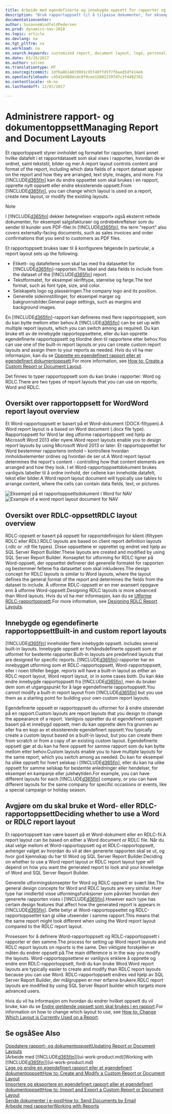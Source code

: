 ```yaml
---
title: Arbeide med egendefinerte og innebygde oppsett for rapporter og dokumenter
description: "Bruk rapportoppsett til å tilpasse dokumenter, for eksempel tilpasse skriften, logoen eller sideinnstillingene for PDF-filer du sender til kunder."
documentationcenter: 
author: SusanneWindfeldPedersen
ms.prod: dynamics-nav-2018
ms.topic: article
ms.devlang: na
ms.tgt_pltfrm: na
ms.workload: na
ms.search.keywords: customized report, document layout, logo, personalize
ms.date: 03/29/2017
ms.author: solsen
ms.translationtype: HT
ms.sourcegitcommit: 1dfba8b14019991c95f40ffd5f7fbaed5df414eb
ms.openlocfilehash: c4542e968dcdc0f9cee156022397d7c3f4402782
ms.contentlocale: nb-no
ms.lasthandoff: 12/01/2017

---
```

# <a name="managing-report-and-document-layouts"></a><span data-ttu-id="4abe1-103">Administrere rapport- og dokumentoppsett</span><span class="sxs-lookup"><span data-stu-id="4abe1-103">Managing Report and Document Layouts</span></span>
<span data-ttu-id="4abe1-104">Et rapportoppsett styrer innholdet og formatet for rapporten, blant annet hvilke datafelt i et rapportdatasett som skal vises i rapporten, hvordan de er ordnet, samt tekststil, bilder og mer.</span><span class="sxs-lookup"><span data-stu-id="4abe1-104">A report layout controls content and format of the report, including which data fields of a report dataset appear on the report and how they are arranged, text style, images, and more.</span></span> <span data-ttu-id="4abe1-105">Fra [!INCLUDE[d365fin](includes/d365fin_md.md)] kan du endre oppsettet som skal brukes i en rapport, opprette nytt oppsett eller endre eksisterende oppsett.</span><span class="sxs-lookup"><span data-stu-id="4abe1-105">From [!INCLUDE[d365fin](includes/d365fin_md.md)], you can change which layout is used on a report, create new layout, or modify the existing layouts.</span></span>

> [!NOTE]  
>   <span data-ttu-id="4abe1-106">I [!INCLUDE[d365fin](includes/d365fin_md.md)] dekker betegnelsen «rapport» også eksternt rettede dokumenter, for eksempel salgsfakturaer og ordrebekreftelser som du sender til kunder som PDF-filer.</span><span class="sxs-lookup"><span data-stu-id="4abe1-106">In [!INCLUDE[d365fin](includes/d365fin_md.md)], the term "report" also covers externally-facing documents, such as sales invoices and order confirmations that you send to customers as PDF files.</span></span>

<span data-ttu-id="4abe1-107">Et rapportoppsett brukes især til å konfigurere følgende:</span><span class="sxs-lookup"><span data-stu-id="4abe1-107">In particular, a report layout sets up the following:</span></span>

* <span data-ttu-id="4abe1-108">Etikett- og datafeltene som skal tas med fra datasettet for [!INCLUDE[d365fin](includes/d365fin_md.md)]-rapporten.</span><span class="sxs-lookup"><span data-stu-id="4abe1-108">The label and data fields to include from the dataset of the [!INCLUDE[d365fin](includes/d365fin_md.md)] report.</span></span>
* <span data-ttu-id="4abe1-109">Tekstformatet, for eksempel skrifttype, størrelse og farge.</span><span class="sxs-lookup"><span data-stu-id="4abe1-109">The text format, such as font type, size, and color.</span></span>
* <span data-ttu-id="4abe1-110">Selskapets logo og plasseringen.</span><span class="sxs-lookup"><span data-stu-id="4abe1-110">The company logo and its position.</span></span>
* <span data-ttu-id="4abe1-111">Generelle sideinnstillinger, for eksempel marger og bakgrunnsbilder.</span><span class="sxs-lookup"><span data-stu-id="4abe1-111">General page settings, such as margins and background images.</span></span>

<span data-ttu-id="4abe1-112">En [!INCLUDE[d365fin](includes/d365fin_md.md)]-rapport kan defineres med flere rapportoppsett, som du kan bytte mellom etter behov.</span><span class="sxs-lookup"><span data-stu-id="4abe1-112">A [!INCLUDE[d365fin](includes/d365fin_md.md)] can be set up with multiple report layouts, which you can switch among as required.</span></span> <span data-ttu-id="4abe1-113">Du kan bruke ett av de innebygde rapportoppsettene, eller du kan opprette egendefinerte rapportoppsett og tilordne dem til rapportene etter behov.</span><span class="sxs-lookup"><span data-stu-id="4abe1-113">You can use one of the built-in report layouts or you can create custom report layouts and assign them to your reports as needed.</span></span> <span data-ttu-id="4abe1-114">Hvis du vil ha mer informasjon, kan du se [Opprette en egendefinert rapport eller et egendefinert dokumentoppsett](ui-how-create-custom-report-layout.md).</span><span class="sxs-lookup"><span data-stu-id="4abe1-114">For more information, see [How to: Create a Custom Report or Document Layout](ui-how-create-custom-report-layout.md).</span></span>

<span data-ttu-id="4abe1-115">Det finnes to typer rapportoppsett som du kan bruke i rapporter: Word og RDLC.</span><span class="sxs-lookup"><span data-stu-id="4abe1-115">There are two types of report layouts that you can use on reports; Word and RDLC.</span></span>

## <a name="word-report-layout-overview"></a><span data-ttu-id="4abe1-116">Oversikt over rapportoppsett for Word</span><span class="sxs-lookup"><span data-stu-id="4abe1-116">Word report layout overview</span></span>
<span data-ttu-id="4abe1-117">Et Word-rapportoppsett er basert på et Word-dokument (DOCX-filtypen).</span><span class="sxs-lookup"><span data-stu-id="4abe1-117">A Word report layout is a based on Word document (.docx file type).</span></span> <span data-ttu-id="4abe1-118">Rapportoppsett for Word lar deg utforme rapportoppsett ved hjelp av Microsoft Word 2013 eller nyere.</span><span class="sxs-lookup"><span data-stu-id="4abe1-118">Word report layouts enable you to design report layouts by using Microsoft Word 2013 or later.</span></span> <span data-ttu-id="4abe1-119">Et rapportoppsettet for Word bestemmer rapportens innhold – kontrollere hvordan innholdselementer ordnes og hvordan de ser ut.</span><span class="sxs-lookup"><span data-stu-id="4abe1-119">A Word report layout determines the report's content - controlling how that content elements are arranged and how they look.</span></span> <span data-ttu-id="4abe1-120">I et Word-rapportoppsettdokument brukes vanligvis tabeller til å ordne innhold, der cellene kan inneholde datafelt, tekst eller bilder.</span><span class="sxs-lookup"><span data-stu-id="4abe1-120">A Word report layout document will typically use tables to arrange content, where the cells can contain data fields, text, or pictures.</span></span>

 <span data-ttu-id="4abe1-121">![Eksempel på et rapportoppsettsdokument i Word for NAV](media/nav_wordreportlayout_edit_in_word_example.png "NAV_WordReportLayout_Edit_In_Word_Example")</span><span class="sxs-lookup"><span data-stu-id="4abe1-121">![Example of a word report layout document for NAV](media/nav_wordreportlayout_edit_in_word_example.png "NAV_WordReportLayout_Edit_In_Word_Example")</span></span>  

## <a name="rdlc-layout-overview"></a><span data-ttu-id="4abe1-122">Oversikt over RDLC-oppsett</span><span class="sxs-lookup"><span data-stu-id="4abe1-122">RDLC layout overview</span></span>
<span data-ttu-id="4abe1-123">RDLC-oppsett er basert på oppsett for rapportdefinisjon for klient (filtypen RDLC eller RDL).</span><span class="sxs-lookup"><span data-stu-id="4abe1-123">RDLC layouts are based on client report definition layouts (.rdlc or .rdl file types).</span></span> <span data-ttu-id="4abe1-124">Disse oppsettene er opprettet og endret ved hjelp av SQL Server Report Builder.</span><span class="sxs-lookup"><span data-stu-id="4abe1-124">These layouts are created and modified by using SQL Server Report Builder.</span></span> <span data-ttu-id="4abe1-125">Konseptet for utforming for RDLC ligner på Word-oppsett, der oppsettet definerer det generelle formatet for rapporten og bestemmer feltene fra datasettet som skal inkluderes.</span><span class="sxs-lookup"><span data-stu-id="4abe1-125">The design concept for RDLC layouts is similar to Word layouts, where the layout defines the general format of the report and determines the fields from the dataset to include.</span></span> <span data-ttu-id="4abe1-126">Å utforme RDLC-oppsett er en mer avansert oppgave enn å utforme Word-oppsett.</span><span class="sxs-lookup"><span data-stu-id="4abe1-126">Designing RDLC layouts is more advanced than Word layouts.</span></span> <span data-ttu-id="4abe1-127">Hvis du vil ha mer informasjon, kan du se [Utforme RDLC-rapportoppsett](https://msdn.microsoft.com/en-us/dynamics-nav/designing-rdlc-report-layouts).</span><span class="sxs-lookup"><span data-stu-id="4abe1-127">For more information, see [Designing RDLC Report Layouts](https://msdn.microsoft.com/en-us/dynamics-nav/designing-rdlc-report-layouts).</span></span>

## <a name="built-in-and-custom-report-layouts"></a><span data-ttu-id="4abe1-128">Innebygde og egendefinerte rapportoppsett</span><span class="sxs-lookup"><span data-stu-id="4abe1-128">Built-in and custom report layouts</span></span>
[!INCLUDE[d365fin](includes/d365fin_md.md)]<span data-ttu-id="4abe1-129"> inneholder flere innebygde oppsett.</span><span class="sxs-lookup"><span data-stu-id="4abe1-129"> includes several built-in layouts.</span></span> <span data-ttu-id="4abe1-130">Innebygde oppsett er forhåndsdefinerte oppsett som er utformet for bestemte rapporter.</span><span class="sxs-lookup"><span data-stu-id="4abe1-130">Built-in layouts are predefined layouts that are designed for specific reports.</span></span> [!INCLUDE[d365fin](includes/d365fin_md.md)]<span data-ttu-id="4abe1-131">-rapporter har en innebygget utforming som et RDLC-rapportoppsett, Word-rapportoppsett, eller i noen tilfeller begge.</span><span class="sxs-lookup"><span data-stu-id="4abe1-131"> reports will have a built-in layout as either an RDLC report layout, Word report layout, or in some cases both.</span></span> <span data-ttu-id="4abe1-132">Du kan ikke endre innebygde rapportoppsett fra [!INCLUDE[d365fin](includes/d365fin_md.md)], men du bruker dem som et utgangspunkt for å lage egendefinerte rapportoppsett.</span><span class="sxs-lookup"><span data-stu-id="4abe1-132">You cannot modify a built-in report layout from [!INCLUDE[d365fin](includes/d365fin_md.md)] but you use them as a starting point for building your own custom report layouts.</span></span>

<span data-ttu-id="4abe1-133">Egendefinerte oppsett er rapportoppsett du utformer for å endre utseendet på en rapport.</span><span class="sxs-lookup"><span data-stu-id="4abe1-133">Custom layouts are report layouts that you design to change the appearance of a report.</span></span> <span data-ttu-id="4abe1-134">Vanligvis oppretter du et egendefinert oppsett basert på et innebygd oppsett, men du kan opprette dem fra grunnen av eller fra en kopi av et eksisterende egendefinert oppsett.</span><span class="sxs-lookup"><span data-stu-id="4abe1-134">You typically create a custom layout based on a built-in layout, but you can create them from scratch or from a copy of an existing custom layout.</span></span> <span data-ttu-id="4abe1-135">Egendefinerte oppsett gjør at du kan ha flere oppsett for samme rapport som du kan bytte mellom etter behov.</span><span class="sxs-lookup"><span data-stu-id="4abe1-135">Custom layouts enable you to have multiple layouts for the same report, which you switch among as needed.</span></span> <span data-ttu-id="4abe1-136">Du kan for eksempel ha ulike oppsett for hvert selskap i [!INCLUDE[d365fin](includes/d365fin_md.md)], eller du kan ha ulike oppsett for samme selskap for bestemte anledninger eller hendelser, for eksempel en kampanje eller julehøytiden.</span><span class="sxs-lookup"><span data-stu-id="4abe1-136">For example, you can have different layouts for each [!INCLUDE[d365fin](includes/d365fin_md.md)] company, or you can have different layouts for the same company for specific occasions or events, like a special campaign or holiday season.</span></span>

## <a name="deciding-whether-to-use-a-word-or-rdlc-report-layout"></a><span data-ttu-id="4abe1-137">Avgjøre om du skal bruke et Word- eller RDLC-rapportoppsett</span><span class="sxs-lookup"><span data-stu-id="4abe1-137">Deciding whether to use a Word or RDLC report layout</span></span>
<span data-ttu-id="4abe1-138">Et rapportoppsett kan være basert på et Word-dokument eller en RDLC-fil.</span><span class="sxs-lookup"><span data-stu-id="4abe1-138">A report layout can be based on either a Word document or RDLC file.</span></span> <span data-ttu-id="4abe1-139">Når du skal velge mellom et Word-rapportoppsett og et RDLC-rapportoppsett, avhenger valget av hvordan du vil at den genererte rapporten skal se ut, og hvor god kjennskap du har til Word og SQL Server Report Builder.</span><span class="sxs-lookup"><span data-stu-id="4abe1-139">Deciding on whether to use a Word report layout or RDLC report layout type will depend on how you want the generated report to look and your knowledge of Word and SQL Server Report Builder.</span></span>

<span data-ttu-id="4abe1-140">Generelle utformingskonsepter for Word og RDLC oppsett er svært like.</span><span class="sxs-lookup"><span data-stu-id="4abe1-140">The general design concepts for Word and RDLC layouts are very similar.</span></span> <span data-ttu-id="4abe1-141">Hver type har imidlertid visse utformingsfunksjoner som påvirker hvordan den genererte rapporten vises i [!INCLUDE[d365fin](includes/d365fin_md.md)].</span><span class="sxs-lookup"><span data-stu-id="4abe1-141">However each type has certain design features that affect how the generated report is appears in [!INCLUDE[d365fin](includes/d365fin_md.md)].</span></span> <span data-ttu-id="4abe1-142">Dette betyr at Word-rapportoppsettet og RDLC-rapportoppsettet kan gi ulike utseender i samme rapport.</span><span class="sxs-lookup"><span data-stu-id="4abe1-142">This means that the same report might look different when using the Word report layout compared to the RDLC report layout.</span></span>

<span data-ttu-id="4abe1-143">Prosessen for å definere Word-rapportoppsett og RDLC-rapportoppsett i rapporter er den samme.</span><span class="sxs-lookup"><span data-stu-id="4abe1-143">The process for setting up Word report layouts and RDLC report layouts on reports is the same.</span></span> <span data-ttu-id="4abe1-144">Den viktigste forskjellen er måten du endrer oppsett på.</span><span class="sxs-lookup"><span data-stu-id="4abe1-144">The main difference is in the way you modify the layouts.</span></span> <span data-ttu-id="4abe1-145">Word-rapportoppsettene er vanligvis enklere å opprette og endre enn RDLC-rapportoppsett, fordi du kan bruke Word.</span><span class="sxs-lookup"><span data-stu-id="4abe1-145">Word report layouts are typically easier to create and modify than RDLC report layouts because you can use Word.</span></span> <span data-ttu-id="4abe1-146">RDLC-rapportoppsett endres ved hjelp av SQL Server Report Builder, der målgruppen er mer erfarne brukere.</span><span class="sxs-lookup"><span data-stu-id="4abe1-146">RDLC report layouts are modified by using SQL Server Report builder which targets more advanced users.</span></span>

<span data-ttu-id="4abe1-147">Hvis du vil ha informasjon om hvordan du endrer hvilket oppsett du vil bruke, kan du se [Endre gjeldende oppsett som skal brukes i en rapport](ui-how-change-layout-currently-used-report.md).</span><span class="sxs-lookup"><span data-stu-id="4abe1-147">For information on how to change which layout to use, see [How to: Change Which Layout is Currently Used on a Report](ui-how-change-layout-currently-used-report.md).</span></span>

## <a name="see-also"></a><span data-ttu-id="4abe1-148">Se også</span><span class="sxs-lookup"><span data-stu-id="4abe1-148">See Also</span></span>
[<span data-ttu-id="4abe1-149">Oppdatere rapport- og dokumentoppsett</span><span class="sxs-lookup"><span data-stu-id="4abe1-149">Updating Report or Document Layouts</span></span>](ui-update-report-layouts.md)  
<span data-ttu-id="4abe1-150">[Arbeide med [!INCLUDE[d365fin](includes/d365fin_md.md)]](ui-work-product.md)</span><span class="sxs-lookup"><span data-stu-id="4abe1-150">[Working with [!INCLUDE[d365fin](includes/d365fin_md.md)]](ui-work-product.md)</span></span>  
[<span data-ttu-id="4abe1-151">Lage og endre en egendefinert rapport eller et egendefinert dokumentoppsett</span><span class="sxs-lookup"><span data-stu-id="4abe1-151">How to: Create and Modify a Custom Report or Document Layout</span></span>](ui-how-create-custom-report-layout.md)  
[<span data-ttu-id="4abe1-152">Importere og eksportere en egendefinert rapport eller et egendefinert dokumentoppsett</span><span class="sxs-lookup"><span data-stu-id="4abe1-152">How to: Import and Export a Custom Report or Document Layout</span></span>](ui-how-import-and-export-report-layout.md)  
[<span data-ttu-id="4abe1-153">Sende dokumenter i e-post</span><span class="sxs-lookup"><span data-stu-id="4abe1-153">How to: Send Documents by Email</span></span>](ui-how-send-documents-email.md)  
[<span data-ttu-id="4abe1-154">Arbeide med rapporter</span><span class="sxs-lookup"><span data-stu-id="4abe1-154">Working with Reports</span></span>](ui-work-report.md)  

